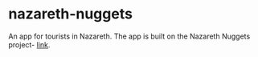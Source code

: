 # nazareth-nuggets
An app for tourists in Nazareth.
The app is built on the Nazareth Nuggets project- [link](https://github.com/FACN1/city-guide).
